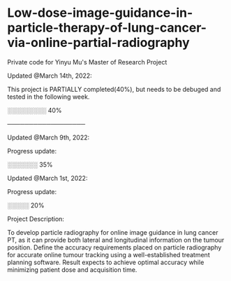 # Low-dose-image-guidance-in-particle-therapy-of-lung-cancer-via-online-partial-radiography
Private code for Yinyu Mu's Master of Research Project

Updated @March 14th, 2022:

  This project is PARTIALLY completed(40%), but needs to be debuged and tested in the following week.
  
  ░░░░░░░░░ 40%
  
──────────────────
  
Updated @March 9th, 2022:

  Progress update:
  
  ░░░░░░░ 35%
  

Updated @March 1st, 2022:

  Progress update:
  
  ░░░░░ 20%



Project Description:

 To develop particle radiography for online image guidance in lung cancer PT, as it can provide both lateral and longitudinal information on the tumour position. Define the accuracy requirements placed on particle radiography for accurate online tumour tracking using a well-established treatment planning software. Result expects to achieve optimal accuracy while minimizing patient dose and acquisition time.

